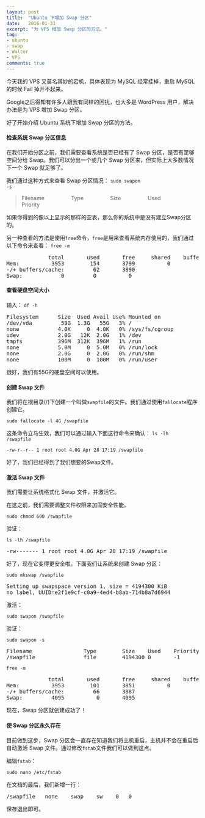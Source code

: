 ```yaml
---
layout: post
title:  "Ubuntu 下增加 Swap 分区"
date:   2016-01-31
excerpt: "为 VPS 增加 Swap 分区的方法。"
tag:
- ubuntu
- swap
- Walter
- VPS   
comments: true
---
```


今天我的 VPS 又莫名其妙的宕机，具体表现为 MySQL 经常挂掉，重启 MySQL 的时候 Fail 掉开不起来。

Google之后得知有许多人跟我有同样的困扰，也大多是 WordPress 用户，解决办法是为 VPS 增加 Swap 分区。

好了开始介绍 Ubuntu 系统下增加 Swap 分区的方法。

#### 检查系统 Swap 分区信息 ####

在我们开始分区之前，我们需要查看系统是否已经有了 Swap 分区，是否有足够空间分给 Swap。我们可以分出一个或几个 Swap 分区来，但实际上大多数情况下一个 Swap 就足够了。

我们通过这种方式来查看 Swap 分区情况：
<code>sudo swapon -s</code>

>Filename&ensp;&ensp;&ensp;&ensp;&ensp;&ensp;&ensp;&ensp;&ensp;&ensp;Type&ensp;&ensp;&ensp;&ensp;&ensp;&ensp;&ensp;&ensp;&ensp;&ensp;Size&ensp;&ensp;&ensp;&ensp;&ensp;&ensp;&ensp;&ensp;&ensp;&ensp;Used&ensp;&ensp;&ensp;&ensp;&ensp;&ensp;&ensp;&ensp;&ensp;&ensp;Priority

如果你得到的像以上显示的那样的空表，那么你的系统中是没有建立Swap分区的。

另一种查看的方法是使用<code>free</code>命令，<code>free</code>是用来查看系统内存使用的，我们通过以下命令来查看：
<code>free -m</code>

<pre>
             total       used       free     shared    buffers     cached
Mem:          3953        154       3799          0          8         83
-/+ buffers/cache:         62       3890
Swap:            0         0          0
</pre>

#### 查看硬盘空间大小 ####

输入：
<code>df -h</code>

<pre>
Filesystem      Size  Used Avail Use% Mounted on
/dev/vda         59G  1.3G   55G   3% /
none            4.0K     0  4.0K   0% /sys/fs/cgroup
udev            2.0G   12K  2.0G   1% /dev
tmpfs           396M  312K  396M   1% /run
none            5.0M     0  5.0M   0% /run/lock
none            2.0G     0  2.0G   0% /run/shm
none            100M     0  100M   0% /run/user
</pre>

很好，我们有55G的硬盘空间可以使用。

#### 创建 Swap 文件 ####

我们将在根目录(/)下创建一个叫做<code>swapfile</code>的文件。我们通过使用<code>fallocate</code>程序创建它。

<code>sudo fallocate -l 4G /swapfile</code>

这条命令立马生效，我们可以通过输入下面这行命令来确认：
<code>ls -lh /swapfile</code>

<code>-rw-r--r-- 1 root root 4.0G Apr 28 17:19 /swapfile</code>

好了，我们已经得到了我们想要的Swap文件。

#### 激活 Swap 文件 ####

我们需要让系统格式化 Swap 文件，并激活它。

在这之前，我们需要调整文件权限来加固安全性能。

<code>sudo chmod 600 /swapfile</code>

验证：

<code>ls -lh /swapfile</code>

<pre>-rw------- 1 root root 4.0G Apr 28 17:19 /swapfile</pre>

好了，现在它变得更安全啦。下面我们让系统来创建 Swap 分区：

<code>sudo mkswap /swapfile</code>

<pre>
Setting up swapspace version 1, size = 4194300 KiB
no label, UUID=e2f1e9cf-c0a9-4ed4-b8ab-714b8a7d6944
</pre>

激活：

<code>sudo swapon /swapfile</code>

验证：

<code>sudo swapon -s</code>

<pre>
Filename                Type        Size    Used    Priority
/swapfile               file        4194300 0       -1
</pre>

<code>free -m</code>

<pre>
             total       used       free     shared    buffers     cached
Mem:          3953        101       3851          0          5         30
-/+ buffers/cache:         66       3887
Swap:         4095          0       4095
</pre>

现在，Swap 分区就创建成功了！

#### 使 Swap 分区永久存在 ####

目前做到这步，Swap 分区会一直存在知道我们将主机重启，主机并不会在重启后自动激活 Swap 文件。通过修改<code>fstab</code>文件我们可以做到这点。

编辑<code>fstab</code>：

<code>sudo nano /etc/fstab</code>

在文档的最后，我们新增一行：

<pre>/swapfile   none    swap    sw    0   0</pre>

保存退出即可。
